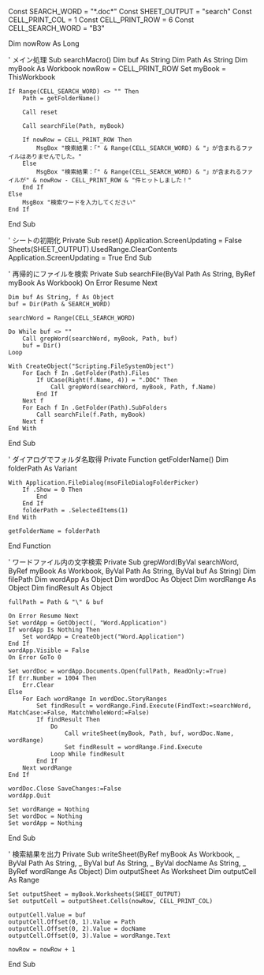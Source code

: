 Const SEARCH_WORD = "\*.doc*"
Const SHEET_OUTPUT = "search"
Const CELL_PRINT_COL = 1
Const CELL_PRINT_ROW = 6
Const CELL_SEARCH_WORD = "B3"

Dim nowRow As Long

' メイン処理
Sub searchMacro()
    Dim buf As String
    Dim Path As String
    Dim myBook As Workbook
    nowRow = CELL_PRINT_ROW
    Set myBook = ThisWorkbook
    
    If Range(CELL_SEARCH_WORD) <> "" Then
        Path = getFolderName()
        
        Call reset
        
        Call searchFile(Path, myBook)
        
        If nowRow = CELL_PRINT_ROW Then
            MsgBox "検索結果：「" & Range(CELL_SEARCH_WORD) & "」が含まれるファイルはありませんでした。"
        Else
            MsgBox "検索結果：「" & Range(CELL_SEARCH_WORD) & "」が含まれるファイルが" & nowRow - CELL_PRINT_ROW & "件ヒットしました！"
        End If
    Else
        MsgBox "検索ワードを入力してください"
    End If
End Sub

' シートの初期化
Private Sub reset()
    Application.ScreenUpdating = False
    Sheets(SHEET_OUTPUT).UsedRange.ClearContents
    Application.ScreenUpdating = True
End Sub

' 再帰的にファイルを検索
Private Sub searchFile(ByVal Path As String, ByRef myBook As Workbook)
    On Error Resume Next

    Dim buf As String, f As Object
    buf = Dir(Path & SEARCH_WORD)
    
    searchWord = Range(CELL_SEARCH_WORD)
        
    Do While buf <> ""
        Call grepWord(searchWord, myBook, Path, buf)
        buf = Dir()
    Loop
    
    With CreateObject("Scripting.FileSystemObject")
        For Each f In .GetFolder(Path).Files
            If UCase(Right(f.Name, 4)) = ".DOC" Then
                Call grepWord(searchWord, myBook, Path, f.Name)
            End If
        Next f
        For Each f In .GetFolder(Path).SubFolders
            Call searchFile(f.Path, myBook)
        Next f
    End With
End Sub

' ダイアログでフォルダ名取得
Private Function getFolderName()
    Dim folderPath As Variant
    
    With Application.FileDialog(msoFileDialogFolderPicker)
        If .Show = 0 Then
            End
        End If
        folderPath = .SelectedItems(1)
    End With
    
    getFolderName = folderPath
End Function

' ワードファイル内の文字検索
Private Sub grepWord(ByVal searchWord, ByRef myBook As Workbook, ByVal Path As String, ByVal buf As String)
    Dim filePath
    Dim wordApp As Object
    Dim wordDoc As Object
    Dim wordRange As Object
    Dim findResult As Object
    
    fullPath = Path & "\" & buf

    On Error Resume Next
    Set wordApp = GetObject(, "Word.Application")
    If wordApp Is Nothing Then
        Set wordApp = CreateObject("Word.Application")
    End If
    wordApp.Visible = False
    On Error GoTo 0
    
    Set wordDoc = wordApp.Documents.Open(fullPath, ReadOnly:=True)
    If Err.Number = 1004 Then
        Err.Clear
    Else
        For Each wordRange In wordDoc.StoryRanges
            Set findResult = wordRange.Find.Execute(FindText:=searchWord, MatchCase:=False, MatchWholeWord:=False)
            If findResult Then
                Do
                    Call writeSheet(myBook, Path, buf, wordDoc.Name, wordRange)
                    Set findResult = wordRange.Find.Execute
                Loop While findResult
            End If
        Next wordRange
    End If
    
    wordDoc.Close SaveChanges:=False
    wordApp.Quit
    
    Set wordRange = Nothing
    Set wordDoc = Nothing
    Set wordApp = Nothing
End Sub

' 検索結果を出力
Private Sub writeSheet(ByRef myBook As Workbook, _
                        ByVal Path As String, _
                        ByVal buf As String, _
                        ByVal docName As String, _
                        ByRef wordRange As Object)
    Dim outputSheet As Worksheet
    Dim outputCell As Range
    
    Set outputSheet = myBook.Worksheets(SHEET_OUTPUT)
    Set outputCell = outputSheet.Cells(nowRow, CELL_PRINT_COL)
    
    outputCell.Value = buf
    outputCell.Offset(0, 1).Value = Path
    outputCell.Offset(0, 2).Value = docName
    outputCell.Offset(0, 3).Value = wordRange.Text
    
    nowRow = nowRow + 1
End Sub
